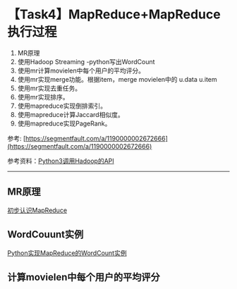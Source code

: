 # 【Task4】MapReduce+MapReduce执行过程
1. MR原理
2. 使用Hadoop Streaming -python写出WordCount
3. 使用mr计算movielen中每个用户的平均评分。
4. 使用mr实现merge功能。根据item，merge movielen中的 u.data u.item
5. 使用mr实现去重任务。
6. 使用mr实现排序。
7. 使用mapreduce实现倒排索引。
8. 使用mapreduce计算Jaccard相似度。
9. 使用mapreduce实现PageRank。


参考: [https://segmentfault.com/a/1190000002672666](https://segmentfault.com/a/1190000002672666)

参考资料：[Python3调用Hadoop的API](https://www.cnblogs.com/sss4/p/10443497.html)

---
## MR原理
[初步认识MapReduce](https://blog.csdn.net/qq_39315740/article/details/98076571)
## WordCouunt实例
[Python实现MapReduce的WordCount实例](https://blog.csdn.net/qq_39315740/article/details/98108912)
## 计算movielen中每个用户的平均评分
